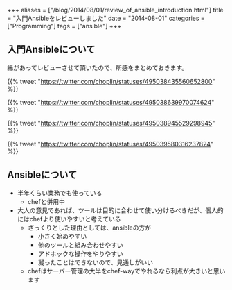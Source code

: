 +++
aliases = ["/blog/2014/08/01/review_of_ansible_introduction.html"]
title = "入門Ansibleをレビューしました"
date = "2014-08-01"
categories = ["Programming"]
tags = ["ansible"]
+++

<!--more-->

## 入門Ansibleについて

縁があってレビューさせて頂いたので、所感をまとめておきます。

{{% tweet "https://twitter.com/choplin/statuses/495038435560652800" %}}

{{% tweet "https://twitter.com/choplin/statuses/495038639970074624" %}}

{{% tweet "https://twitter.com/choplin/statuses/495038945529298945" %}}

{{% tweet "https://twitter.com/choplin/statuses/495039580316237824" %}}

## Ansibleについて

* 半年くらい業務でも使っている
  * chefと併用中
* 大人の意見であれば、ツールは目的に合わせて使い分けるべきだが、個人的にはchefより使いやすいと考えている
    * ざっくりとした理由としては、ansibleの方が
        * 小さく始めやすい
        * 他のツールと組み合わせやすい
        * アドホックな操作をやりやすい
        * 凝ったことはできないので、見通しがいい
    * chefはサーバー管理の大半をchef-wayでやれるなら利点が大きいと思います
